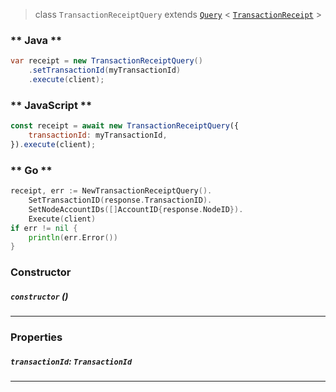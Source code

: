 > class `TransactionReceiptQuery` extends [`Query`](reference/core/Query.md) < [`TransactionReceipt`](reference/core/TransactionReceipt.md) >

<!-- tabs:start -->

### ** Java **

```java
var receipt = new TransactionReceiptQuery()
    .setTransactionId(myTransactionId)
    .execute(client);
```

### ** JavaScript **

```javascript
const receipt = await new TransactionReceiptQuery({
    transactionId: myTransactionId,
}).execute(client);
```

### ** Go **

```go
receipt, err := NewTransactionReceiptQuery().
    SetTransactionID(response.TransactionID).
    SetNodeAccountIDs([]AccountID{response.NodeID}).
    Execute(client)
if err != nil {
    println(err.Error())
}
```

<!-- tabs:end -->

### Constructor

##### `constructor` ()

---

### Properties

##### `transactionId`: `TransactionId`

---
